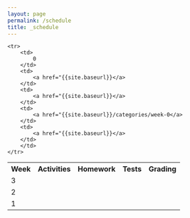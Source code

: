 ```yaml
---
layout: page
permalink: /schedule
title: _schedule
---
```


<table>
    <tr>
     <th>Week</th>
     <th>Activities</th>
     <th>Homework</th>
     <th>Tests</th>
     <th>Grading</th>

   <tr>
        <td>
            3
        </td>
        <td>
            <a href="{{site.baseurl}}N/A</a>
        </td>
        <td>
            <a href="{{site.baseurl}}N/A</a>
        </td>
        <td>
            <a href="{{site.baseurl}}/categories/week-3</a>
        </td>
        <td>
            <a href="{{site.baseurl}}N/A</a>
        </td>
        </td>
    </tr>


   <tr>
        <td>
            2
        </td>
        <td>
            <a href="{{site.baseurl}}</a>
        </td>
        <td>
            <a href="{{https://orlando-c.github.io/que-pro/categories/#APWH}}/categories/APWH</a>
        </td>
        <td>
            <a href="{{https://github.com/Orlando-c/que-pro/issues/3}}/categories/week-2</a>
        </td>
        <td>
            <a href="{{https://github.com/Orlando-c/que-pro/issues/3}}/Week 2 grading</a>
        </td>
        </td>
    </tr>


   <tr>
        <td>
            1
        </td>
        <td>
            <a href="{{site.baseurl}}</a>
        </td>
        <td>
            <a href="{{site.baseurl}}</a>
        </td>
        <td>
            <a href="{{site.baseurl}}/categories/week-1</a>
        </td>
        <td>
            <a href="{{https://github.com/Orlando-c/que-pro/issues/2}}/Week 1 grading</a>
        </td>
        </td>
    </tr>
    

    <tr>
        <td>
            0 
        </td>
        <td>
            <a href="{{site.baseurl}}</a>
        </td>
        <td>
            <a href="{{site.baseurl}}</a>
        </td>
        <td>
            <a href="{{site.baseurl}}/categories/week-0</a>
        </td>
        <td>
            <a href="{{site.baseurl}}</a>
        </td>
        </td>
    </tr>
    
</table>